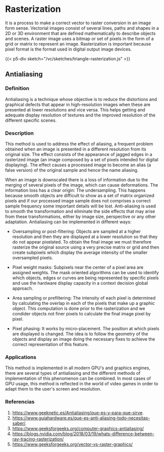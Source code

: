 # Rasterization
It is a process to make a correct vector to raster conversion in an image form sense. Vectorial images consist of several lines, paths and shapes in a 2D or 3D environment that are defined mathematically to describe objects and scenes. A raster image uses a bitmap or set of pixels in the form of a grid or matrix to represent an image. Rasterization is important because pixel format is the format used in digital output image devices.

{{< p5-div sketch="/vc/sketches/triangle-rasterization.js" >}}

## Antialiasing

### Definition
Antialiasing is a technique whose objective is to reduce the distortions and graphical defects that appear in high-resolution images when these are presented at lower resolutions and vice versa. This helps getting and adequate display resolution of textures and the improved resolution of the different specific scenes.

### Description
This method is used to address the effect of aliasing, a frequent problem obtained when an image is presented in a different resolution from its original size. The effect consists of the appearance of jagged edges in a rasterized image (an image composed by a set of pixels intended for digital displaying).  The effect causes a processed image to become an alias (a false version) of the original sample and hence the name aliasing.  

When an image is downscaled  there is a loss of information due to the merging of several pixels of the image, which can cause deformations. The information loss has a clear origin: The undersampling. This happens because smooth objects are difficult to show as a set of matrix organized pixels and if our processed image sample does not comprises a correct sample frequency some important details will be lost. Anti-aliasing is used to smooth the transformation and eliminate the side effects that may arise from these transformations, either by image size, perspective or any other adaptation. Antialiasing can be implemented in different ways:

* Oversampling or post-filtering: Objects are sampled at a higher resolution and then they are displayed at a lower resolution so that they do not appear pixelated. To obtain the final image we must therefore rasterize the original source using a very precise matrix or grid and then create subpixels which display the average intensity of the smaller oversampled pixels.

* Pixel weight masks: Subpixels near the center of a pixel area are assigned weights. The mask oriented algorithms can be used to identify which objects, edges or curves are being represented by specific pixels and use the hardware display capacity in a context decision global approach.

* Area sampling or prefiltering: The intensity of each pixel is determined by calculating the overlap in each of the pixels that make up a graphic object. This computation is done prior to the rasterization and we condider objects not finer pixels to calculate the final image pixel by pixel.

* Pixel phasing: It works by micro-placement. The position at which pixels are displayed is changed. The idea is to follow the geometry of the objects and display an image doing the necessary fixes to achieve the correct representation of this feature.

### Applications
This method is implemented in all modern GPU's and graphics engines, there are several types of antialiasing and the different methods of implementation of this phenomenon can be combined. In most cases of GPU usage, this method is reflected in the world of video games in order to adapt them to the user's screen and resolution.


### Referencias
1. https://www.geeknetic.es/Antialiasing/que-es-y-para-que-sirve.
2. https://www.guiahardware.es/que-es-anti-aliasing-todo-necesitas-saber/.
3. https://www.geeksforgeeks.org/computer-graphics-antialiasing/
4. https://blogs.nvidia.com/blog/2018/03/19/whats-difference-between-ray-tracing-rasterization/
5. https://www.geeksforgeeks.org/vector-vs-raster-graphics/
